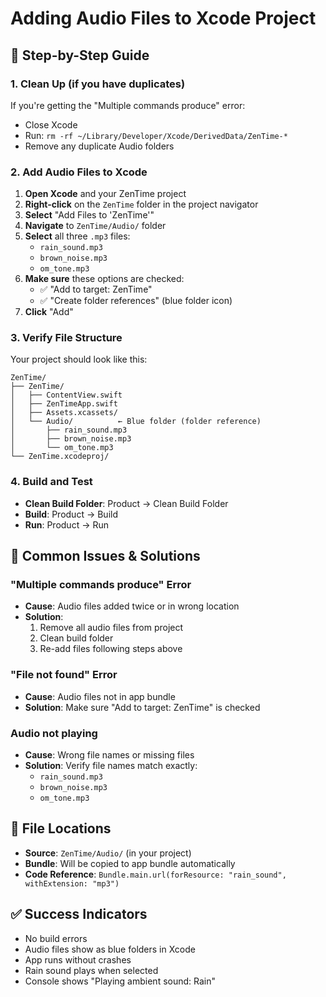 # Adding Audio Files to Xcode Project

## 🎵 **Step-by-Step Guide**

### 1. **Clean Up (if you have duplicates)**
If you're getting the "Multiple commands produce" error:
- Close Xcode
- Run: `rm -rf ~/Library/Developer/Xcode/DerivedData/ZenTime-*`
- Remove any duplicate Audio folders

### 2. **Add Audio Files to Xcode**
1. **Open Xcode** and your ZenTime project
2. **Right-click** on the `ZenTime` folder in the project navigator
3. **Select** "Add Files to 'ZenTime'"
4. **Navigate** to `ZenTime/Audio/` folder
5. **Select** all three `.mp3` files:
   - `rain_sound.mp3`
   - `brown_noise.mp3`
   - `om_tone.mp3`
6. **Make sure** these options are checked:
   - ✅ "Add to target: ZenTime"
   - ✅ "Create folder references" (blue folder icon)
7. **Click** "Add"

### 3. **Verify File Structure**
Your project should look like this:
```
ZenTime/
├── ZenTime/
│   ├── ContentView.swift
│   ├── ZenTimeApp.swift
│   ├── Assets.xcassets/
│   └── Audio/          ← Blue folder (folder reference)
│       ├── rain_sound.mp3
│       ├── brown_noise.mp3
│       └── om_tone.mp3
└── ZenTime.xcodeproj/
```

### 4. **Build and Test**
- **Clean Build Folder**: Product → Clean Build Folder
- **Build**: Product → Build
- **Run**: Product → Run

## 🚨 **Common Issues & Solutions**

### **"Multiple commands produce" Error**
- **Cause**: Audio files added twice or in wrong location
- **Solution**: 
  1. Remove all audio files from project
  2. Clean build folder
  3. Re-add files following steps above

### **"File not found" Error**
- **Cause**: Audio files not in app bundle
- **Solution**: Make sure "Add to target: ZenTime" is checked

### **Audio not playing**
- **Cause**: Wrong file names or missing files
- **Solution**: Verify file names match exactly:
  - `rain_sound.mp3`
  - `brown_noise.mp3`
  - `om_tone.mp3`

## 📁 **File Locations**
- **Source**: `ZenTime/Audio/` (in your project)
- **Bundle**: Will be copied to app bundle automatically
- **Code Reference**: `Bundle.main.url(forResource: "rain_sound", withExtension: "mp3")`

## ✅ **Success Indicators**
- No build errors
- Audio files show as blue folders in Xcode
- App runs without crashes
- Rain sound plays when selected
- Console shows "Playing ambient sound: Rain"

